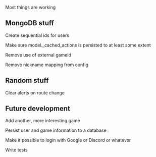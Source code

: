 Most things are working


MongoDB stuff
-------------

Create sequential ids for users

Make sure model._cached_actions is persisted to at least some extent

Remove use of external gameid

Remove nickname mapping from config


Random stuff
------------

Clear alerts on route change


Future development
------------------

Add another, more interesting game

Persist user and game information to a database

Make it possible to login with Google or Discord or whatever

Write tests